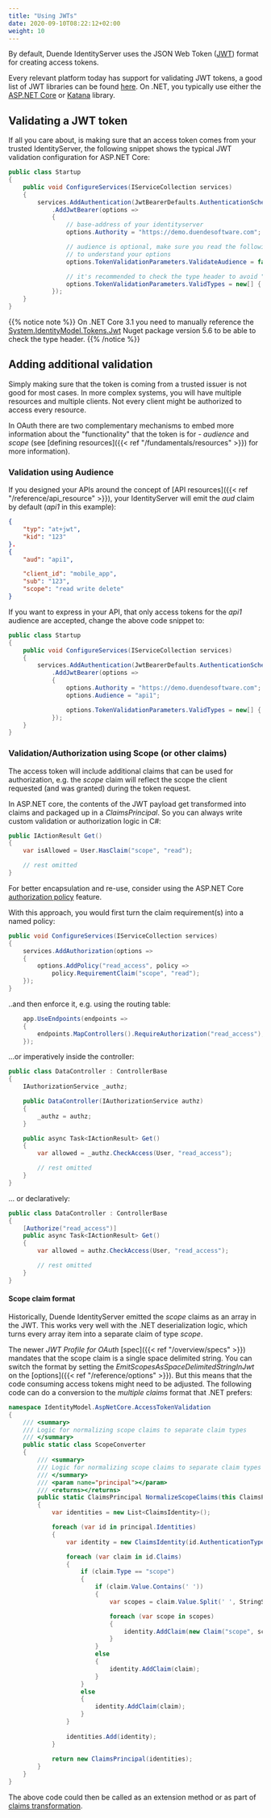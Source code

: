 ```yaml
---
title: "Using JWTs"
date: 2020-09-10T08:22:12+02:00
weight: 10
---
```


By default, Duende IdentityServer uses the JSON Web Token ([JWT](http://tools.ietf.org/html/rfc7519)) format for creating access tokens.

Every relevant platform today has support for validating JWT tokens, a good list of JWT libraries can be found [here](https://jwt.io). On .NET, you typically use either the [ASP.NET Core](https://www.nuget.org/packages/Microsoft.AspNetCore.Authentication.JwtBearer) or [Katana](https://www.nuget.org/packages/Microsoft.Owin.Security.Jwt) library.

## Validating a JWT token
If all you care about, is making sure that an access token comes from your trusted IdentityServer, the following snippet shows the typical JWT validation configuration for ASP.NET Core:

```cs
public class Startup
{
    public void ConfigureServices(IServiceCollection services)
    {
        services.AddAuthentication(JwtBearerDefaults.AuthenticationScheme)
            .AddJwtBearer(options =>
            {
                // base-address of your identityserver
                options.Authority = "https://demo.duendesoftware.com";

                // audience is optional, make sure you read the following paragraphs
                // to understand your options
                options.TokenValidationParameters.ValidateAudience = false;

                // it's recommended to check the type header to avoid "JWT confusion" attacks
                options.TokenValidationParameters.ValidTypes = new[] { "at+jwt" };
            });
    }
}
```

{{% notice note %}}
On .NET Core 3.1 you need to manually reference the [System.IdentityModel.Tokens.Jwt](https://www.nuget.org/packages/System.IdentityModel.Tokens.Jwt/5.6.0) Nuget package version 5.6 to be able to check the type header.
{{% /notice %}}

## Adding additional validation
Simply making sure that the token is coming from a trusted issuer is not good for most cases.
In more complex systems, you will have multiple resources and multiple clients. Not every client might be authorized to access every resource.

In OAuth there are two complementary mechanisms to embed more information about the "functionality" that the token is for - *audience* and *scope* (see [defining resources]({{< ref "/fundamentals/resources" >}}) for more information).

### Validation using Audience
If you designed your APIs around the concept of [API resources]({{< ref "/reference/api_resource" >}}), your IdentityServer will emit the *aud* claim by default (*api1* in this example):

```json
{
    "typ": "at+jwt",
    "kid": "123"
}.
{
    "aud": "api1",

    "client_id": "mobile_app",
    "sub": "123",
    "scope": "read write delete"
}
```

If you want to express in your API, that only access tokens for the *api1* audience are accepted, change the above code snippet to:

```cs
public class Startup
{
    public void ConfigureServices(IServiceCollection services)
    {
        services.AddAuthentication(JwtBearerDefaults.AuthenticationScheme)
            .AddJwtBearer(options =>
            {
                options.Authority = "https://demo.duendesoftware.com";
                options.Audience = "api1";

                options.TokenValidationParameters.ValidTypes = new[] { "at+jwt" };
            });
    }
}
```

### Validation/Authorization using Scope (or other claims)
The access token will include additional claims that can be used for authorization, e.g. the *scope* claim will reflect the scope the client requested (and was granted) during the token request.

In ASP.NET core, the contents of the JWT payload get transformed into claims and packaged up in a *ClaimsPrincipal*. So you can always write custom validation or authorization logic in C#:

```cs
public IActionResult Get()
{
    var isAllowed = User.HasClaim("scope", "read");

    // rest omitted
}
```

For better encapsulation and re-use, consider using the ASP.NET Core [authorization policy](https://docs.microsoft.com/en-us/aspnet/core/security/authorization/policies?view=aspnetcore-3.1) feature.

With this approach, you would first turn the claim requirement(s) into a named policy:

```cs
public void ConfigureServices(IServiceCollection services)
{
    services.AddAuthorization(options =>
    {
        options.AddPolicy("read_access", policy =>
            policy.RequirementClaim("scope", "read");
    });
}
```

..and then enforce it, e.g. using the routing table:

```cs
    app.UseEndpoints(endpoints =>
    {
        endpoints.MapControllers().RequireAuthorization("read_access");
    });
```

...or imperatively inside the controller:

```cs
public class DataController : ControllerBase
{
    IAuthorizationService _authz;

    public DataController(IAuthorizationService authz)
    {
        _authz = authz;
    }

    public async Task<IActionResult> Get()
    {
        var allowed = _authz.CheckAccess(User, "read_access");

        // rest omitted
    }
}
```

... or declaratively:

```cs
public class DataController : ControllerBase
{
    [Authorize("read_access")]
    public async Task<IActionResult> Get()
    {
        var allowed = authz.CheckAccess(User, "read_access");

        // rest omitted
    }
}
```

#### Scope claim format
Historically, Duende IdentityServer emitted the *scope* claims as an array in the JWT. This works very well with the .NET deserialization logic, which turns every array item into a separate claim of type *scope*.

The newer *JWT Profile for OAuth* [spec]({{< ref "/overview/specs" >}}) mandates that the scope claim is a single space delimited string. You can switch the format by setting the *EmitScopesAsSpaceDelimitedStringInJwt* on the [options]({{< ref "/reference/options" >}}). But this means that the code consuming access tokens might need to be adjusted. The following code can do a conversion to the *multiple claims* format that .NET prefers:

```cs
namespace IdentityModel.AspNetCore.AccessTokenValidation
{
    /// <summary>
    /// Logic for normalizing scope claims to separate claim types
    /// </summary>
    public static class ScopeConverter
    {
        /// <summary>
        /// Logic for normalizing scope claims to separate claim types
        /// </summary>
        /// <param name="principal"></param>
        /// <returns></returns>
        public static ClaimsPrincipal NormalizeScopeClaims(this ClaimsPrincipal principal)
        {
            var identities = new List<ClaimsIdentity>();

            foreach (var id in principal.Identities)
            {
                var identity = new ClaimsIdentity(id.AuthenticationType, id.NameClaimType, id.RoleClaimType);

                foreach (var claim in id.Claims)
                {
                    if (claim.Type == "scope")
                    {
                        if (claim.Value.Contains(' '))
                        {
                            var scopes = claim.Value.Split(' ', StringSplitOptions.RemoveEmptyEntries);

                            foreach (var scope in scopes)
                            {
                                identity.AddClaim(new Claim("scope", scope, claim.ValueType, claim.Issuer));
                            }
                        }
                        else
                        {
                            identity.AddClaim(claim);
                        }
                    }
                    else
                    {
                        identity.AddClaim(claim);
                    }
                }
                
                identities.Add(identity);
            }
            
            return new ClaimsPrincipal(identities);
        }
    }
}
```

The above code could then be called as an extension method or as part of [claims transformation](https://docs.microsoft.com/en-us/dotnet/api/microsoft.aspnetcore.authentication.iclaimstransformation).